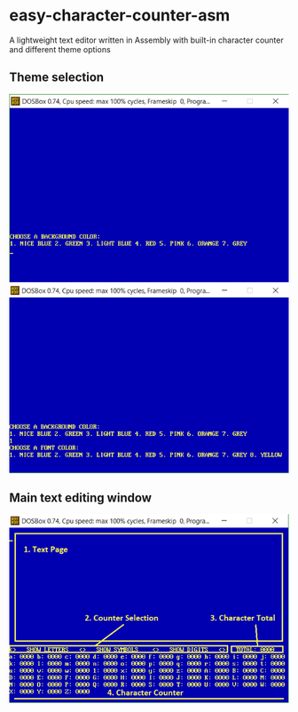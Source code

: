 # easy-character-counter-asm
A lightweight text editor written in Assembly with built-in character counter and different theme options

## Theme selection   
![Background selection](images/CHOOSE_BACKGROUND.png)
![Font selection](images/CHOOSE_FONT.png)

## Main text editing window  
![Main window](images/MAIN_WINDOW.png)
